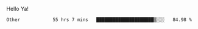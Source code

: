 Hello Ya!

<!--START_SECTION:waka-->

```text
Other            55 hrs 7 mins   █████████████████████▒░░░   84.98 %
```

<!--END_SECTION:waka-->
